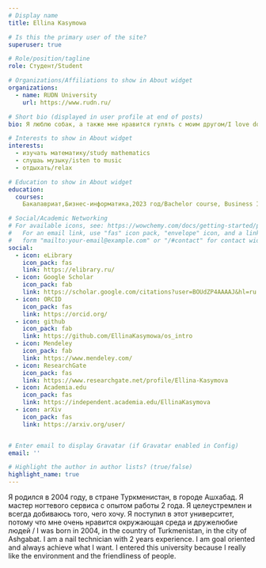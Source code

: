 ```yaml
---
# Display name
title: Ellina Kasymowa

# Is this the primary user of the site?
superuser: true

# Role/position/tagline
role: Студент/Student

# Organizations/Affiliations to show in About widget
organizations:
  - name: RUDN University
    url: https://www.rudn.ru/

# Short bio (displayed in user profile at end of posts)
bio: Я люблю собак, а также мне нравится гулять с моим другом/I love dogs  and also I like walk with my friend.

# Interests to show in About widget
interests:
  - изучать математику/study mathematics
  - слушаь музыку/isten to music
  - отдыхать/relax

# Education to show in About widget
education:
  courses:
    Бакалавриат,Бизнес-информатика,2023 год/Bachelor course, Business Informatics, 2023 year.

# Social/Academic Networking
# For available icons, see: https://wowchemy.com/docs/getting-started/page-builder/#icons
#   For an email link, use "fas" icon pack, "envelope" icon, and a link in the
#   form "mailto:your-email@example.com" or "/#contact" for contact widget.
social:
  - icon: eLibrary 
    icon_pack: fas 
    link: https://elibrary.ru/
  - icon: Google Scholar
    icon_pack: fab
    link: https://scholar.google.com/citations?user=BOUdZP4AAAAJ&hl=ru
  - icon: ORCID 
    icon_pack: fas
    link: https://orcid.org/
  - icon: github
    icon_pack: fab
    link: https://github.com/EllinaKasymowa/os_intro
  - icon: Mendeley 
    icon_pack: fab
    link: https://www.mendeley.com/
  - icon: ResearchGate
    icon_pack: fas
    link: https://www.researchgate.net/profile/Ellina-Kasymova
  - icon: Academia.edu
    icon_pack: fas
    link: https://independent.academia.edu/EllinaKasymova
  - icon: arXiv 
    icon_pack: fas
    link: https://arxiv.org/user/


# Enter email to display Gravatar (if Gravatar enabled in Config)
email: ''

# Highlight the author in author lists? (true/false)
highlight_name: true
---
```

Я родился в 2004 году, в стране Туркменистан, в городе Ашхабад. Я мастер ногтевого сервиса с опытом работы 2 года. Я целеустремлен и всегда добиваюсь того, чего хочу. Я поступил в этот университет, потому что мне очень нравится окружающая среда и дружелюбие людей / I was born in 2004, in the country of Turkmenistan, in the city of Ashgabat. I am a nail technician with 2 years experience. I am goal oriented and always achieve what I want. I entered this university because I really like the environment and the friendliness of people.


